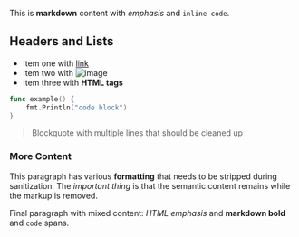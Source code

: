 This is **markdown** content with _emphasis_ and `inline code`.

## Headers and Lists

- Item one with [link](https://example.com)
- Item two with ![image](image.png "alt text")
- Item three with <strong>HTML tags</strong>

```go
func example() {
    fmt.Println("code block")
}
```

> Blockquote with multiple lines
> that should be cleaned up

### More Content

This paragraph has various **formatting** that needs to be stripped during sanitization. The _important thing_ is that the semantic content remains while the markup is removed.

Final paragraph with mixed content: <em>HTML emphasis</em> and **markdown bold** and `code` spans.

